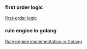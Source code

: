 
### first order logic


[first-order logic](https://www.techtarget.com/whatis/definition/first-order-logic#:~:text=First%2Dorder%20logic%20(FOL),or%20first%2Dorder%20functional%20calculus.)


### rule engine in golang

[Rule engine implementation in Golang](https://github.com/hyperjumptech/grule-rule-engine)